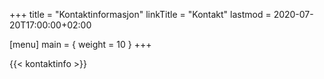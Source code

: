 +++
title = "Kontaktinformasjon"
linkTitle = "Kontakt"
lastmod = 2020-07-20T17:00:00+02:00

[menu]
main = { weight = 10 }
+++

{{< kontaktinfo >}}
